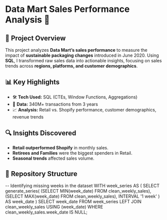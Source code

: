 # Data Mart Sales Performance Analysis 🚀  

## 📌 Project Overview  
This project analyzes **Data Mart’s sales performance** to measure the impact of **sustainable packaging changes** introduced in June 2020. Using **SQL**, I transformed raw sales data into actionable insights, focusing on sales trends across **regions, platforms, and customer demographics**.  

## 📊 Key Highlights  
- 🛠 **Tech Used:** SQL (CTEs, Window Functions, Aggregations)  
- 🏪 **Data:** 340M+ transactions from 3 years  
- 📈 **Analysis:** Retail vs. Shopify performance, customer demographics, revenue trends  

## 🔍 Insights Discovered  
- **Retail outperformed Shopify** in monthly sales.  
- **Retirees and Families** were the biggest spenders in Retail.  
- **Seasonal trends** affected sales volume.  

## 📁 Repository Structure  
-- Identifying missing weeks in the dataset
WITH week_series AS (
    SELECT generate_series(
        (SELECT MIN(week_date) FROM clean_weekly_sales),
        (SELECT MAX(week_date) FROM clean_weekly_sales),
        INTERVAL '1 week'
    ) AS week_date
)
SELECT week_date
FROM week_series
LEFT JOIN clean_weekly_sales USING (week_date)
WHERE clean_weekly_sales.week_date IS NULL;



